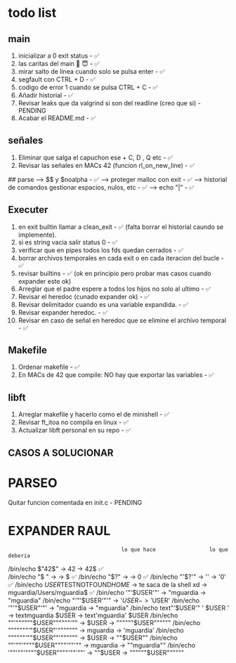 # todo list

## main

1. inicializar a 0 exit status - ✅
2. las caritas del main 🤬 😇  - ✅
3. mirar salto de linea cuando solo se pulsa enter - ✅
4. segfault con CTRL + D - ✅
5. codigo de error 1 cuando se pulsa CTRL + C - ✅
6. Añadir historial - ✅
7. Revisar leaks que da valgrind si son del readline (creo que si) - PENDING
8. Acabar el README.md - ✅

## señales
1. Eliminar que salga el capuchon ese + C, D , Q etc - ✅
2. Revisar las señales en MACs 42 (funcion rl_on_new_line) - ✅

## parse
--> $$ y $noalpha - ✅
--> proteger malloc con exit - ✅
--> historial de comandos gestionar espacios, nulos, etc - ✅
--> echo "|" - ✅

## Executer

1. en exit builtin llamar a clean_exit - ✅ (falta borrar el historial caundo se implemente).
2. si es string vacia salir status 0 - ✅
3. verificar que en pipes todos los fds quedan cerrados - ✅
4. borrar archivos temporales en cada exit o en cada iteracion del bucle - ✅
5. revisar builtins - ✅ (ok en principio pero probar mas casos cuando expander este ok)
6. Arreglar que el padre espere a todos los hijos no solo al ultimo - ✅
7. Revisar el heredoc (cunado expander ok) - ✅
8. Revisar delimitador cuando es una variable expandida. - ✅
9. Revisar expander heredoc. - ✅
10. Revisar en caso de señal en heredoc que se elimine el archivo temporal - ✅

## Makefile

1. Ordenar makefile - ✅
2. En MACs de 42 que compile: NO hay que exportar las variables - ✅

## libft

1. Arreglar makefile y hacerlo como el de minishell - ✅
2. Revisar ft_itoa no compila en linux - ✅
3. Actualizar libft personal en su repo - ✅



## CASOS A SOLUCIONAR
# PARSEO
Quitar funcion comentada en init.c - PENDING

# EXPANDER RAUL

										lo que hace					lo que deberia

/bin/echo $"42$"						-> 42						-> 42$ ✅		
/bin/echo "$ "							->							-> $ ✅
/bin/echo "$?"							->							-> 0 ✅
/bin/echo "'$?'"						-> ''						-> '0' ✅
/bin/echo $USER$TESTNOTFOUND$HOME$		-> te saca de la shell xd	-> mguardia/Users/mguardia$ ✅
/bin/echo '"'$USER'"' 					-> "mguardia 				-> "mguardia"
/bin/echo "'"'$USER'"'"					-> '$USER					-> '$USER'
/bin/echo '"'"$USER"'"'					-> "mguardia				-> "mguardia"
/bin/echo text"'$USER'" ' $USER '		-> textmguardia  $USER		-> text'mguardia'  $USER
/bin/echo ""'""""""$USER""""""'""		-> $USER					-> """"""$USER""""""
/bin/echo """""""'"$USER"'"""""""		-> mguardia					-> 'mguardia'
/bin/echo """"""'""$USER""'""""""		-> $USER					-> ""$USER""
/bin/echo ""'""'""""$USER""""'""'""		-> mguardia					-> ""mguardia""
/bin/echo '""'""'""""$USER""""'""'""'	-> ""$USER					-> """"""$USER""""""
